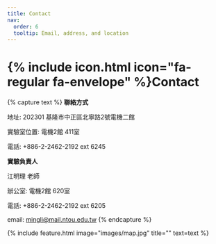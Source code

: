 ```yaml
---
title: Contact
nav:
  order: 6
  tooltip: Email, address, and location
---
```


# {% include icon.html icon="fa-regular fa-envelope" %}Contact


{% capture text %}
**聯絡方式**  

地址: 202301 基隆市中正區北寧路2號電機二館  

實驗室位置: 電機2館 411室  

電話: +886-2-2462-2192 ext 6245

**實驗負責人**  

江明理 老師

辦公室: 電機2館 620室

電話: +886-2-2462-2192 ext 6205  

email: mingli@mail.ntou.edu.tw
{% endcapture %}

{%
  include feature.html
  image="images/map.jpg"
  title=""
  text=text
%}
